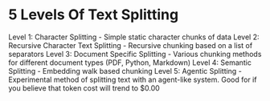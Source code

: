 # 5 Levels Of Text Splitting

Level 1: Character Splitting - Simple static character chunks of data
Level 2: Recursive Character Text Splitting - Recursive chunking based on a list of separators
Level 3: Document Specific Splitting - Various chunking methods for different document types (PDF, Python, Markdown)
Level 4: Semantic Splitting - Embedding walk based chunking
Level 5: Agentic Splitting - Experimental method of splitting text with an agent-like system. Good for if you believe that token cost will trend to $0.00
